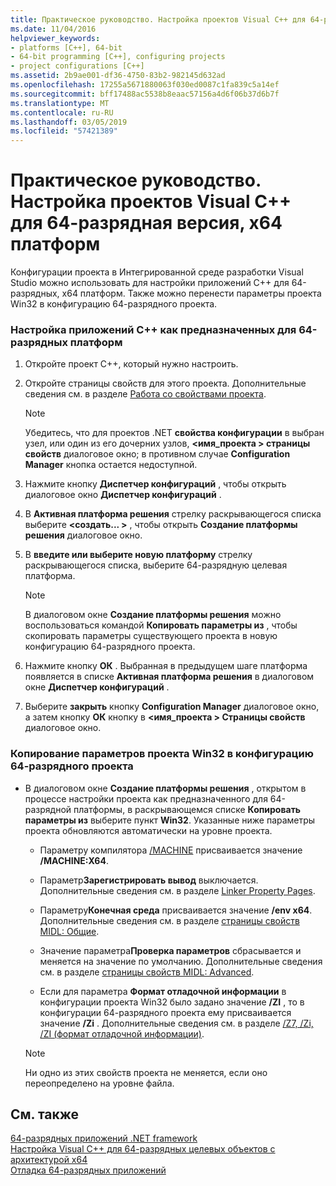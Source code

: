 ```yaml
---
title: Практическое руководство. Настройка проектов Visual C++ для 64-разрядная версия, x64 платформ
ms.date: 11/04/2016
helpviewer_keywords:
- platforms [C++], 64-bit
- 64-bit programming [C++], configuring projects
- project configurations [C++]
ms.assetid: 2b9ae001-df36-4750-83b2-982145d632ad
ms.openlocfilehash: 17255a5671880063f030ed0087c1fa839c5a14ef
ms.sourcegitcommit: bff17488ac5538b8eaac57156a4d6f06b37d6b7f
ms.translationtype: MT
ms.contentlocale: ru-RU
ms.lasthandoff: 03/05/2019
ms.locfileid: "57421389"
---
```

# <a name="how-to-configure-visual-c-projects-to-target-64-bit-x64-platforms"></a>Практическое руководство. Настройка проектов Visual C++ для 64-разрядная версия, x64 платформ

Конфигурации проекта в Интегрированной среде разработки Visual Studio можно использовать для настройки приложений C++ для 64-разрядных, x64 платформ. Также можно перенести параметры проекта Win32 в конфигурацию 64-разрядного проекта.

### <a name="to-set-up-c-applications-to-target-64-bit-platforms"></a>Настройка приложений C++ как предназначенных для 64-разрядных платформ

1. Откройте проект C++, который нужно настроить.

1. Откройте страницы свойств для этого проекта. Дополнительные сведения см. в разделе [Работа со свойствами проекта](../ide/working-with-project-properties.md).

   > [!NOTE]
   > Убедитесь, что для проектов .NET **свойства конфигурации** в выбран узел, или один из его дочерних узлов,  **\<имя_проекта > страницы свойств** диалоговое окно; в противном случае  **Configuration Manager** кнопка остается недоступной.

1. Нажмите кнопку **Диспетчер конфигураций** , чтобы открыть диалоговое окно **Диспетчер конфигураций** .

1. В **Активная платформа решения** стрелку раскрывающегося списка выберите  **\<создать... >** , чтобы открыть **Создание платформы решения** диалоговое окно.

1. В **введите или выберите новую платформу** стрелку раскрывающегося списка, выберите 64-разрядную целевая платформа.

   > [!NOTE]
   > В диалоговом окне **Создание платформы решения** можно воспользоваться командой **Копировать параметры из** , чтобы скопировать параметры существующего проекта в новую конфигурацию 64-разрядного проекта.

1. Нажмите кнопку **ОК** . Выбранная в предыдущем шаге платформа появляется в списке **Активная платформа решения** в диалоговом окне **Диспетчер конфигураций** .

1. Выберите **закрыть** кнопку **Configuration Manager** диалоговое окно, а затем кнопку **ОК** кнопку в  **\<имя_проекта > Страницы свойств** диалоговое окно.

### <a name="to-copy-win32-project-settings-into-a-64-bit-project-configuration"></a>Копирование параметров проекта Win32 в конфигурацию 64-разрядного проекта

- В диалоговом окне **Создание платформы решения** , открытом в процессе настройки проекта как предназначенного для 64-разрядной платформы, в раскрывающемся списке **Копировать параметры из** выберите пункт **Win32**. Указанные ниже параметры проекта обновляются автоматически на уровне проекта.

  - Параметру компилятора [/MACHINE](../build/reference/machine-specify-target-platform.md) присваивается значение **/MACHINE:X64**.

  - Параметр**Зарегистрировать вывод** выключается. Дополнительные сведения см. в разделе [Linker Property Pages](../ide/linker-property-pages.md).

  - Параметру**Конечная среда** присваивается значение **/env x64**. Дополнительные сведения см. в разделе [страницы свойств MIDL: Общие](../ide/midl-property-pages-general.md).

  - Значение параметра**Проверка параметров** сбрасывается и меняется на значение по умолчанию. Дополнительные сведения см. в разделе [страницы свойств MIDL: Advanced](../ide/midl-property-pages-advanced.md).

  - Если для параметра **Формат отладочной информации** в конфигурации проекта Win32 было задано значение **/ZI** , то в конфигурации 64-разрядного проекта ему присваивается значение **/Zi** . Дополнительные сведения см. в разделе [/Z7, /Zi, /ZI (формат отладочной информации)](../build/reference/z7-zi-zi-debug-information-format.md).

  > [!NOTE]
  > Ни одно из этих свойств проекта не меняется, если оно переопределено на уровне файла.

## <a name="see-also"></a>См. также

[64-разрядных приложений .NET framework](/dotnet/framework/64-bit-apps)<br/>
[Настройка Visual C++ для 64-разрядных целевых объектов с архитектурой x64](../build/configuring-programs-for-64-bit-visual-cpp.md)<br/>
[Отладка 64-разрядных приложений](/visualstudio/debugger/debug-64-bit-applications)
